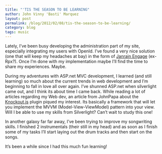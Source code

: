 ```yaml
---
title: "'TIS THE SEASON TO BE LEARNING"
author: John Vinny 'Basti' Marquez
layout: post
permalink: /blog/2012/02/08/tis-the-season-to-be-learning/
category: blog
tags: music
---
```

Lately, I&#8217;ve been busy developing the administration part of my site, especially integrating my users with OpenId. I&#8217;ve found a very nice solution (one that will keep my headaches at bay) in the form of <a title="Janrain Engage" href="http://www.janrain.com/products/engage" target="_blank">Janrain Engage</a> (ex-Rpx?). Once I&#8217;m done with my implementation maybe I&#8217;ll find the time to share my experiences. Maybe.

During my adventures with ASP.net MVC development, I learned (and still learning) so much about the current trends in web development and I&#8217;m beginning to fall in love all over again. I&#8217;ve shunned ASP.net when silverlight came out, and I think its about time I came back. While reading a lot of articles regarding my Web dev, an article from JohnPapa about the <a href="http://knockoutjs.com/" target="_blank">Knockout.js</a> plugin piqued my interest. Its basically a framework that will let you implement the MVVM (Model-View-ViewModel) pattern into your view. Will I be able to use my skills from Silverlight? Can&#8217;t wait to study this one!

In another galaxy far far away, I&#8217;ve been trying to improve my songwriting skills. I finished 2 instrumentals (their still in my head) and as soon as I finish some of my tasks I&#8217;ll start laying out the drum tracks and then start on the songs.

It&#8217;s been a while since I had this much fun learning!